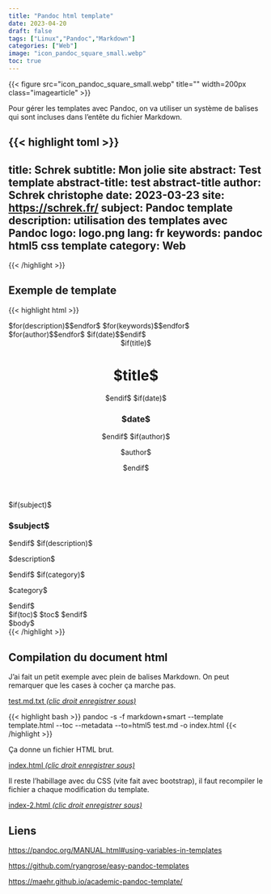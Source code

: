 ```yaml
---
title: "Pandoc html template"
date: 2023-04-20
draft: false
tags: ["Linux","Pandoc","Markdown"]
categories: ["Web"]
image: "icon_pandoc_square_small.webp"
toc: true
---
```

{{< figure src="icon_pandoc_square_small.webp" title="" width=200px class="imagearticle" >}}

Pour  gérer les templates avec Pandoc, on va utiliser un système de balises qui sont incluses dans l’entête du  fichier Markdown.
 
{{< highlight toml >}}
---
title: Schrek
subtitle: Mon jolie site
abstract: Test template
abstract-title: test abstract-title
author: Schrek christophe
date: 2023-03-23
site: https://schrek.fr/
subject: Pandoc template
description: utilisation des templates avec Pandoc
logo: logo.png
lang: fr
keywords: pandoc html5 css template
category: Web
---
{{< /highlight >}}


## Exemple de template
{{< highlight html >}}
<!DOCTYPE html>
<html> 
<head>
    <meta charset="utf-8">
    <html $if(lang)$ lang="$lang$" $endif$
    <meta name="viewport" content="width=device-width, initial-scale=1.0">
    $for(description)$<meta name="description" content="$description$">$endfor$
    <title>$if(title)$$title$$endif$</title>
    $for(keywords)$<meta name="keywords" content="$keywords$">$endfor$
    $for(author)$<meta name="author" content="$author$"/>$endfor$
    $if(date)$<meta name="date" content="$date$"/>$endif$
    <link rel="stylesheet" href="styles.css">
</head>
<header>
    $if(title)$<h1>$title$</h1>$endif$
    $if(date)$<h3>$date$</h3>$endif$
    $if(author)$<p>$author$</p>$endif$
</header>
<main>
    $if(subject)$<h3>$subject$</h3>$endif$
    $if(description)$<p>$description$</p>$endif$
    $if(category)$<p>$category$</p>$endif$
<nav>
$if(toc)$
$toc$
$endif$
</nav>

<article>
$body$
</article>
</main>
</html>
{{< /highlight >}}

## Compilation du document html
J’ai fait un petit exemple avec plein de balises Markdown. On peut remarquer que les cases à cocher ça marche pas.

[test.md.txt *(clic droit enregistrer sous)*](test.md.txt)

{{< highlight bash >}}
pandoc -s -f markdown+smart  --template template.html --toc --metadata  --to=html5 test.md -o index.html
{{< /highlight >}}

Ça donne un fichier HTML brut. 



[index.html *(clic droit enregistrer sous)*](index.html)

Il reste l’habillage avec du CSS (vite fait avec bootstrap), il faut recompiler le fichier a chaque modification du template.



[index-2.html *(clic droit enregistrer sous)*](index-2.html)


## Liens
https://pandoc.org/MANUAL.html#using-variables-in-templates

https://github.com/ryangrose/easy-pandoc-templates

https://maehr.github.io/academic-pandoc-template/




